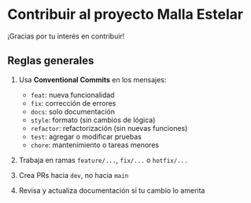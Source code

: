 # Contribuir al proyecto Malla Estelar

¡Gracias por tu interés en contribuir!

## Reglas generales

1. Usa **Conventional Commits** en los mensajes:
   - `feat`: nueva funcionalidad
   - `fix`: corrección de errores
   - `docs`: solo documentación
   - `style`: formato (sin cambios de lógica)
   - `refactor`: refactorización (sin nuevas funciones)
   - `test`: agregar o modificar pruebas
   - `chore`: mantenimiento o tareas menores

2. Trabaja en ramas `feature/...`, `fix/...` o `hotfix/...`

3. Crea PRs hacia `dev`, no hacia `main`

4. Revisa y actualiza documentación si tu cambio lo amerita
